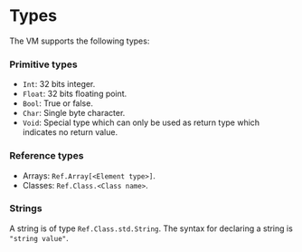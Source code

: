Types
=====
The VM supports the following types:

### Primitive types
* `Int`: 32 bits integer.
* `Float`: 32 bits floating point.
* `Bool`: True or false.
* `Char`: Single byte character.
* `Void`: Special type which can only be used as return type which indicates no return value.

### Reference types
* Arrays: `Ref.Array[<Element type>]`.
* Classes: `Ref.Class.<Class name>`.

### Strings
A string is of type `Ref.Class.std.String`. The syntax for declaring a string is `"string value"`.
